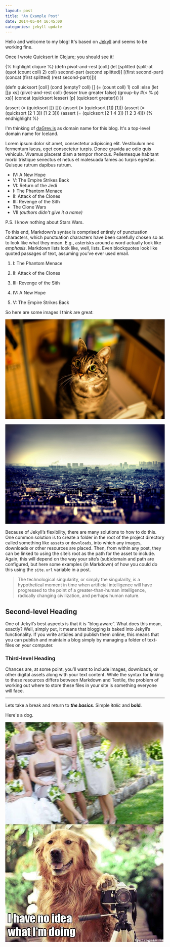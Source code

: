 ```yaml
---
layout: post
title: "An Example Post"
date: 2014-05-04 16:45:00
categories: jekyll update
---
```


Hello and welcome to my blog! It's based on [Jekyll](http://jekyllrb.com) and
seems to be working fine.

Once I wrote Quicksort in Clojure; you should see it!

{% highlight clojure %}
(defn pivot-and-rest [coll]
  (let [splitted (split-at (quot (count coll) 2) coll)
        second-part (second splitted)]
    [(first second-part) (concat (first splitted) (rest second-part))]))

(defn quicksort [coll]
  (cond
    (empty? coll) []
    (= (count coll) 1) coll
    :else (let [[p xs] (pivot-and-rest coll)
                {lesser true greater false} (group-by #(< % p) xs)]
      (concat (quicksort lesser) [p] (quicksort greater)))
  ))

(assert (= (quicksort []) []))
(assert (= (quicksort [1]) [1]))
(assert (= (quicksort [2 1 3]) [1 2 3]))
(assert (= (quicksort [2 1 4 3]) [1 2 3 4]))
{% endhighlight %}

I'm thinking of [daGrev.is](https://dagrev.is) as domain name for this blog.
It's a top-level domain name for Iceland.

Lorem ipsum dolor sit amet, consectetur adipiscing elit. Vestibulum nec
fermentum lacus, eget consectetur turpis. Donec gravida ac odio quis vehicula.
Vivamus placerat diam a tempor rhoncus. Pellentesque habitant morbi tristique
senectus et netus et malesuada fames ac turpis egestas. Quisque rutrum dapibus
rutrum.

* IV: A New Hope
* V: The Empire Strikes Back
* VI: Return of the Jedi
* I: The Phantom Menace
* II: Attack of the Clones
* III: Revenge of the Sith
* The Clone Wars
* VII _(authors didn't give it a name)_

P.S. I know nothing about Stars Wars.

To this end, Markdown’s syntax is comprised entirely of punctuation characters,
which punctuation characters have been carefully chosen so as to look like what
they mean. E.g., asterisks around a word actually look like *emphasis*.
Markdown lists look like, well, lists. Even blockquotes look like quoted
passages of text, assuming you’ve ever used email.

1. I: The Phantom Menace

2. II: Attack of the Clones

3. III: Revenge of the Sith

4. IV: A New Hope

5. V: The Empire Strikes Back

So here are some images I think are great:

![cat](/static/assets/cat.jpg)

![mountains](/static/assets/mountains.jpg)

Because of Jekyll’s flexibility, there are many solutions to how to do this.
One common solution is to create a folder in the root of the project directory
called something like `assets` or `downloads`, into which any images, downloads
or other resources are placed. Then, from within any post, they can be linked
to using the site’s root as the path for the asset to include. Again, this will
depend on the way your site’s (sub)domain and path are configured, but here
some examples (in Markdown) of how you could do this using the `site.url`
variable in a post.

> The technological singularity, or simply the singularity, is a hypothetical
> moment in time when artificial intelligence will have progressed to the point
> of a greater-than-human intelligence, radically changing civilization, and
> perhaps human nature.

## Second-level Heading

One of Jekyll’s best aspects is that it is “blog aware”. What does this mean,
exactly? Well, simply put, it means that blogging is baked into Jekyll’s
functionality. If you write articles and publish them online, this means that
you can publish and maintain a blog simply by managing a folder of text-files
on your computer.

### Third-level Heading

Chances are, at some point, you’ll want to include images, downloads, or other
digital assets along with your text content. While the syntax for linking to
these resources differs between Markdown and Textile, the problem of working
out where to store these files in your site is something everyone will face.

* * *

Lets take a break and return to **_the basics_**. Simple _italic_ and **bold**.

Here's a dog.

![dog](/static/assets/dog.jpg)
